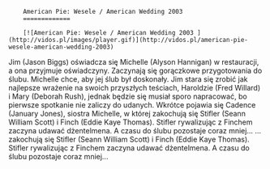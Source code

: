 
        American Pie: Wesele / American Wedding 2003 
        =============
        
        [![American Pie: Wesele / American Wedding 2003 ](http://vidos.pl/images/player.gif)](http://vidos.pl/american-pie-wesele-american-wedding-2003)
        
        
 Jim (Jason Biggs) oświadcza się Michelle (Alyson Hannigan) w restauracji, a ona przyjmuje oświadczyny. Zaczynają się gorączkowe przygotowania do ślubu. Michelle chce, aby jej ślub był doskonały. Jim stara się zrobić jak najlepsze wrażenie na swoich przyszłych teściach, Haroldzie (Fred Willard) i Mary (Deborah Rush), jednak będzie się musiał sporo napracować, bo pierwsze spotkanie nie zaliczy do udanych. Wkrótce pojawia się Cadence (January Jones), siostra Michelle, w której zakochują się Stifler (Seann William Scott) i Finch (Eddie Kaye Thomas). Stifler rywalizując z Finchem zaczyna udawać dżentelmena. A czasu do ślubu pozostaje coraz mniej...  ... zakochują się Stifler (Seann William Scott) i Finch (Eddie Kaye Thomas). Stifler rywalizując z Finchem zaczyna udawać dżentelmena. A czasu do ślubu pozostaje coraz mniej...
    